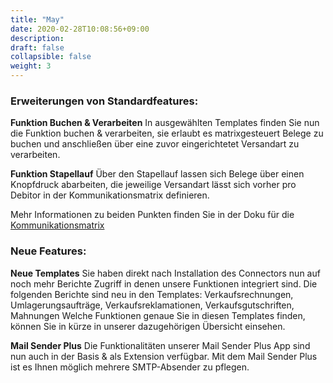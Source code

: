 ```yaml
---
title: "May"
date: 2020-02-28T10:08:56+09:00
description: 
draft: false
collapsible: false
weight: 3
---
```

### Erweiterungen von Standardfeatures:

**Funktion Buchen & Verarbeiten**
In ausgewählten Templates finden Sie nun die Funktion buchen & verarbeiten, sie erlaubt es matrixgesteuert Belege zu buchen und anschließen über eine zuvor eingerichtetet Versandart zu verarbeiten.

**Funktion Stapellauf**
Über den Stapellauf lassen sich Belege über einen Knopfdruck abarbeiten, die jeweilige Versandart lässt sich vorher pro Debitor in der Kommunikationsmatrix definieren.

Mehr Informationen zu beiden Punkten finden Sie in der Doku für die [Kommunikationsmatrix](/de-de/connectornav/matrix/)

### Neue Features:

**Neue Templates**
Sie haben direkt nach Installation des Connectors nun auf noch mehr Berichte Zugriff in denen unsere Funktionen integriert sind.
Die folgenden Berichte sind neu in den Templates: Verkaufsrechnungen, Umlagerungsaufträge, Verkaufsreklamationen, Verkaufsgutschriften, Mahnungen
Welche Funktionen genaue Sie in diesen Templates finden, können Sie in kürze in unserer dazugehörigen Übersicht einsehen.

**Mail Sender Plus**
Die Funktionalitäten unserer Mail Sender Plus App sind nun auch in der Basis & als Extension verfügbar. Mit dem Mail Sender Plus ist es Ihnen möglich mehrere SMTP-Absender zu pflegen. 